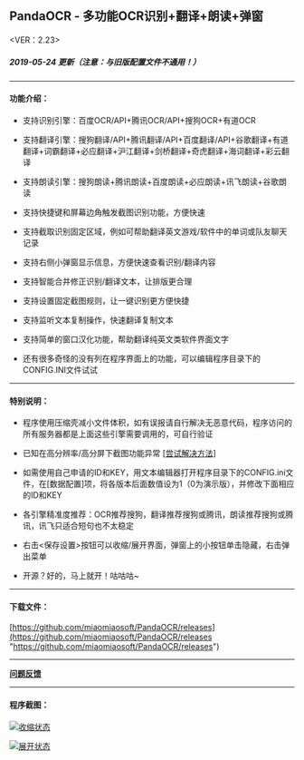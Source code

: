 ## PandaOCR - 多功能OCR识别+翻译+朗读+弹窗

<VER：2.23>
##### 2019-05-24 更新（注意：与旧版配置文件不通用！）
------------

#### 功能介绍：

- 支持识别引擎：百度OCR/API+腾讯OCR/API+搜狗OCR+有道OCR

- 支持翻译引擎：搜狗翻译/API+腾讯翻译/API+百度翻译/API+谷歌翻译+有道翻译+词霸翻译+必应翻译+沪江翻译+剑桥翻译+奇虎翻译+海词翻译+彩云翻译

- 支持朗读引擎：搜狗朗读+腾讯朗读+百度朗读+必应朗读+讯飞朗读+谷歌朗读

- 支持快捷键和屏幕边角触发截图识别功能，方便快速

- 支持截取识别固定区域，例如可帮助翻译英文游戏/软件中的单词或队友聊天记录

- 支持右侧小弹窗显示信息，方便快速查看识别/翻译内容

- 支持智能合并修正识别/翻译文本，让排版更合理

- 支持设置固定截图规则，让一键识别更方便快捷

- 支持监听文本复制操作，快速翻译复制文本

- 支持简单的窗口汉化功能，帮助翻译纯英文类软件界面文字

- 还有很多奇怪的没有列在程序界面上的功能，可以编辑程序目录下的CONFIG.INI文件试试

------------

#### 特别说明：

- 程序使用压缩壳减小文件体积，如有误报请自行解决无恶意代码，程序访问的所有服务器都是上面这些引擎需要调用的，可自行验证

- 已知在高分辨率/高分屏下截图功能异常 [[尝试解决方法]](https://github.com/miaomiaosoft/PandaOCR/issues/17 "[尝试解决方法]")

- 如需使用自己申请的ID和KEY，用文本编辑器打开程序目录下的CONFIG.ini文件，在[数据配置]项，将各版本后面数值设为1（0为演示版），并修改下面相应的ID和KEY

- 各引擎精准度推荐：OCR推荐搜狗，翻译推荐搜狗或腾讯，朗读推荐搜狗或腾讯，讯飞只适合短句也不太稳定

- 右击<保存设置>按钮可以收缩/展开界面，弹窗上的小按钮单击隐藏，右击弹出菜单

- 开源？好的，马上就开！咕咕咕~

------------

#### 下载文件：
[https://github.com/miaomiaosoft/PandaOCR/releases](https://github.com/miaomiaosoft/PandaOCR/releases "https://github.com/miaomiaosoft/PandaOCR/releases")

------------

**[问题反馈](https://github.com/miaomiaosoft/PandaOCR/issues "问题反馈")**

------------

#### 程序截图：
[![收缩状态](https://raw.githubusercontent.com/miaomiaosoft/PandaOCR/master/images/AeroSnap%E6%88%AA%E5%9B%BE1.png "收缩状态")](https://raw.githubusercontent.com/miaomiaosoft/PandaOCR/master/images/AeroSnap%E6%88%AA%E5%9B%BE1.png "收缩状态")

[![展开状态](https://raw.githubusercontent.com/miaomiaosoft/PandaOCR/master/images/AeroSnap%E6%88%AA%E5%9B%BE2.png "展开状态")](https://raw.githubusercontent.com/miaomiaosoft/PandaOCR/master/images/AeroSnap%E6%88%AA%E5%9B%BE2.png "展开状态")
